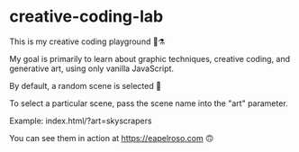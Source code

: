 # creative-coding-lab

This is my creative coding playground 🧪⚗️

My goal is primarily to learn about graphic techniques, creative coding, and generative art, using only vanilla JavaScript.

By default, a random scene is selected 🎲 

To select a particular scene, pass the scene name into the "art" parameter.

Example: index.html/?art=skyscrapers

You can see them in action at https://eapelroso.com 🙃
